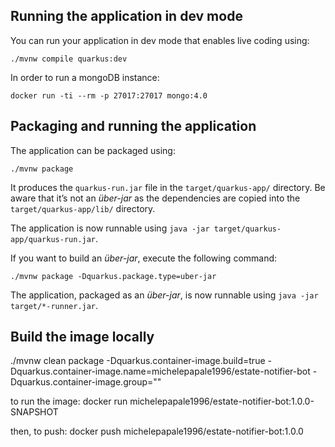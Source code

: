 ## Running the application in dev mode

You can run your application in dev mode that enables live coding using:
```shell script
./mvnw compile quarkus:dev
```

In order to run a mongoDB instance:
```shell script
docker run -ti --rm -p 27017:27017 mongo:4.0
```

## Packaging and running the application

The application can be packaged using:
```shell script
./mvnw package
```
It produces the `quarkus-run.jar` file in the `target/quarkus-app/` directory.
Be aware that it’s not an _über-jar_ as the dependencies are copied into the `target/quarkus-app/lib/` directory.

The application is now runnable using `java -jar target/quarkus-app/quarkus-run.jar`.

If you want to build an _über-jar_, execute the following command:
```shell script
./mvnw package -Dquarkus.package.type=uber-jar
```

The application, packaged as an _über-jar_, is now runnable using `java -jar target/*-runner.jar`.

## Build the image locally
./mvnw clean package -Dquarkus.container-image.build=true -Dquarkus.container-image.name=michelepapale1996/estate-notifier-bot -Dquarkus.container-image.group=""

to run the image:
docker run michelepapale1996/estate-notifier-bot:1.0.0-SNAPSHOT

then, to push:
docker push michelepapale1996/estate-notifier-bot:1.0.0